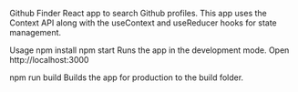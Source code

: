 Github Finder
React app to search Github profiles. This app uses the Context API along with the useContext and useReducer hooks for state management.

Usage
npm install
npm start
Runs the app in the development mode.
Open http://localhost:3000

npm run build
Builds the app for production to the build folder.
